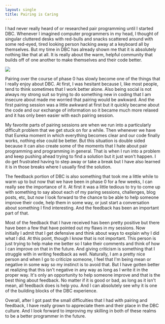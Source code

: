 ```yaml
---
layout: single
title: Pairing is Caring
---
```


I had never really heard of or researched pair programming until I started DBC. Whenever I imagined computer programmers in my head, I thought of singular cluttered desks with red-bulls and snacks scattered around with some red-eyed, tired looking person hacking away at a keyboard all by themselves. But my time in DBC has already shown me that it is absolutely nothing like that at all. It is really about the warm, helpful community that builds off of one another to make themselves and their code better.

![](https://media.giphy.com/media/tnivTK2URZm7e/giphy.gif)

Pairing over the course of phase 0 has slowly become one of the things that I really enjoy about DBC. At first, I was hesitant because I, like most people, tend to think sometimes that I work better alone. Also being social is not always my strong suit so trying to do something new in coding that I am insecure about made me worried that pairing would be awkward. And the first pairing session was a little awkward at first but it quickly became about the code and our exchange of information so it became much more relaxed and it has only been easier with each pairing session.

My favorite parts of pairing sessions are when we run into a particularly difficult problem that we get stuck on for a while. Then whenever we have that Eureka moment in which everything becomes clear and our code finally works, nothing else could be better. But this situation is double sided because it can also create some of the moments that I hate about pair programming and programming in general. That is when I run into a problem and keep pushing ahead trying to find a solution but it just won't happen. I do get frustrated having to step away or take a break but I have also learned it is in those breaks where I usually find the solution.

The feedback portion of DBC is also something that took me a little while to warm up to but now that we have been in phase 0 for a few weeks, I can really see the importance of it. At first it was a little tedious to try to come up with something to say about each of my paring sessions, challenges, blog posts, etc, but now I look forward to the chance to be able to help someone improve their code, help them in some way, or just start a conversation about something I find interesting. And the feedback has been an important part of that.

Most of the feedback that I have received has been pretty positive but there have been a few that have pointed out my flaws in my sessions. Now initially I admit that I get defensive and think about ways to explain why I did what I did. At this point, though I know that is not important. This person is just trying to help make me better so I take their comments and think of how I can improve on that in the future. And giving criticism is something that I struggle with in writing feedback as well. Naturally, I am a pretty nice person and when I go to criticize someone, I feel that I'm being mean or negative in some way so my instinct is to avoid that. But I have gotten better at realizing that this isn't negative in any way as long as I write it in the proper way. It's only an opportunity to help someone improve and that is the best thing about feedback. No matter if it is good or bad, as long as it isn't mean, all feedback does is help you. And I can absolutely see why it is one of the building blocks of the DBC experience.

Overall, after I got past the small difficulties that I had with pairing and feedback, I have really grown to appreciate them and their place in the DBC culture. And I look forward to improving my skilling in both of these realms to be a better programmer in the future.
